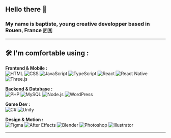 ## Hello there 👋
### My name is baptiste, young creative developper based in Rouen, France 🇫🇷


---

## 🛠️ I'm comfortable using : 

**Frontend & Mobile :**  
![HTML](https://img.shields.io/badge/HTML5-E34F26?style=for-the-badge&logo=html5&logoColor=white) ![CSS](https://img.shields.io/badge/CSS3-1572B6?style=for-the-badge&logo=css3&logoColor=white) ![JavaScript](https://img.shields.io/badge/JavaScript-323330?style=for-the-badge&logo=javascript&logoColor=F7DF1E) ![TypeScript](https://img.shields.io/badge/TypeScript-3178C6?style=for-the-badge&logo=typescript&logoColor=white) ![React](https://img.shields.io/badge/React-20232A?style=for-the-badge&logo=react&logoColor=61DAFB) ![React Native](https://img.shields.io/badge/React_Native-20232A?style=for-the-badge&logo=react&logoColor=61DAFB) ![Three.js](https://img.shields.io/badge/Three.js-black?style=for-the-badge&logo=three.js&logoColor=white)  

**Backend & Database :**  
![PHP](https://img.shields.io/badge/PHP-777BB4?style=for-the-badge&logo=php&logoColor=white) ![MySQL](https://img.shields.io/badge/MySQL-005C84?style=for-the-badge&logo=mysql&logoColor=white) ![Node.js](https://img.shields.io/badge/Node.js-339933?style=for-the-badge&logo=nodedotjs&logoColor=white) ![WordPress](https://img.shields.io/badge/WordPress-21759B?style=for-the-badge&logo=wordpress&logoColor=white)  

**Game Dev :**  
![C#](https://img.shields.io/badge/C%23-239120?style=for-the-badge&logo=csharp&logoColor=white) ![Unity](https://img.shields.io/badge/Unity-100000?style=for-the-badge&logo=unity&logoColor=white)  

**Design & Motion :**  
![Figma](https://img.shields.io/badge/Figma-F24E1E?style=for-the-badge&logo=figma&logoColor=white) ![After Effects](https://img.shields.io/badge/After%20Effects-9999FF?style=for-the-badge&logo=adobeaftereffects&logoColor=white) ![Blender](https://img.shields.io/badge/Blender-F5792A?style=for-the-badge&logo=blender&logoColor=white) ![Photoshop](https://img.shields.io/badge/Photoshop-31A8FF?style=for-the-badge&logo=adobephotoshop&logoColor=white) ![Illustrator](https://img.shields.io/badge/Illustrator-FF9A00?style=for-the-badge&logo=adobeillustrator&logoColor=white)  

---
